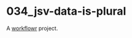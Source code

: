 # 034_jsv-data-is-plural

A [workflowr][] project.

[workflowr]: https://github.com/jdblischak/workflowr
